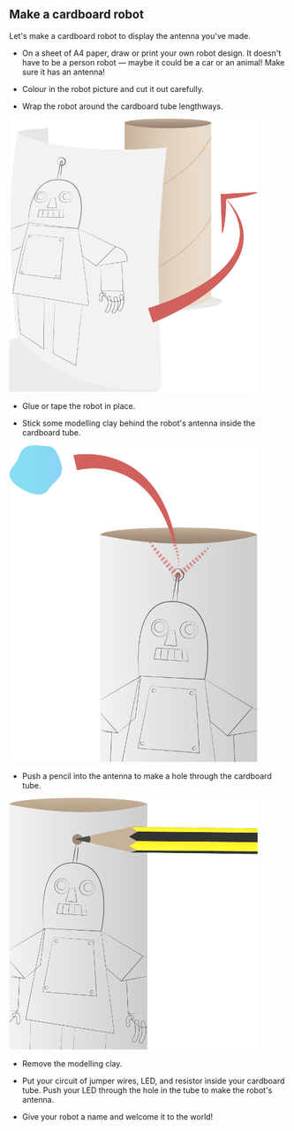 ## Make a cardboard robot

Let's make a cardboard robot to display the antenna you've made.

+ On a sheet of A4 paper, draw or print your own robot design. It doesn't have to be a person robot — maybe it could be a car or an animal! Make sure it has an antenna!

+  Colour in the robot picture and cut it out carefully.

+  Wrap the robot around the cardboard tube lengthways.

![](images/cardboard.png "Wrap the robot around the cardboard tube")

+  Glue or tape the robot in place.

+  Stick some modelling clay behind the robot's antenna inside the cardboard tube.

![](images/cardboard2.png)

+  Push a pencil into the antenna to make a hole through the cardboard tube.

![](images/cardboard3.png "Make a hole in the cardboard for the LED antenna")

+  Remove the modelling clay.

+  Put your circuit of jumper wires, LED, and resistor inside your cardboard tube. Push your LED through the hole in the tube to make the robot's antenna.

+  Give your robot a name and welcome it to the world!
